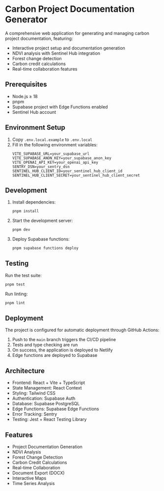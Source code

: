 # Carbon Project Documentation Generator

A comprehensive web application for generating and managing carbon project documentation, featuring:

- Interactive project setup and documentation generation
- NDVI analysis with Sentinel Hub integration
- Forest change detection
- Carbon credit calculations
- Real-time collaboration features

## Prerequisites

- Node.js ≥ 18
- pnpm
- Supabase project with Edge Functions enabled
- Sentinel Hub account

## Environment Setup

1. Copy `.env.local.example` to `.env.local`
2. Fill in the following environment variables:
   ```
   VITE_SUPABASE_URL=your_supabase_url
   VITE_SUPABASE_ANON_KEY=your_supabase_anon_key
   VITE_OPENAI_API_KEY=your_openai_api_key
   SENTRY_DSN=your_sentry_dsn
   SENTINEL_HUB_CLIENT_ID=your_sentinel_hub_client_id
   SENTINEL_HUB_CLIENT_SECRET=your_sentinel_hub_client_secret
   ```

## Development

1. Install dependencies:
   ```bash
   pnpm install
   ```

2. Start the development server:
   ```bash
   pnpm dev
   ```

3. Deploy Supabase functions:
   ```bash
   pnpm supabase functions deploy
   ```

## Testing

Run the test suite:
```bash
pnpm test
```

Run linting:
```bash
pnpm lint
```

## Deployment

The project is configured for automatic deployment through GitHub Actions:

1. Push to the `main` branch triggers the CI/CD pipeline
2. Tests and type checking are run
3. On success, the application is deployed to Netlify
4. Edge functions are deployed to Supabase

## Architecture

- Frontend: React + Vite + TypeScript
- State Management: React Context
- Styling: Tailwind CSS
- Authentication: Supabase Auth
- Database: Supabase PostgreSQL
- Edge Functions: Supabase Edge Functions
- Error Tracking: Sentry
- Testing: Jest + React Testing Library

## Features

- Project Documentation Generation
- NDVI Analysis
- Forest Change Detection
- Carbon Credit Calculations
- Real-time Collaboration
- Document Export (DOCX)
- Interactive Maps
- Time Series Analysis